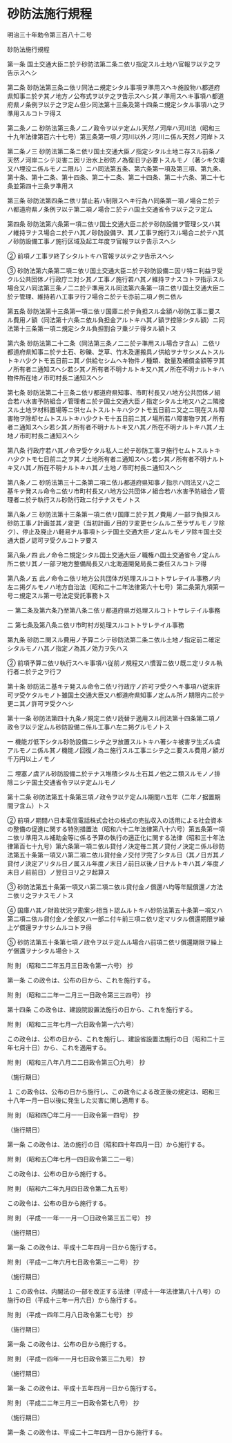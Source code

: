 # 砂防法施行規程

明治三十年勅令第三百八十二号

砂防法施行規程

第一条 国土交通大臣ニ於テ砂防法第二条ニ依リ指定スル土地ハ官報ヲ以テ之ヲ告示スヘシ

第二条 砂防法第三条ニ依リ同法ニ規定シタル事項ヲ準用スヘキ施設物ハ都道府県知事ニ於テ其ノ地方ノ公布式ヲ以テ之ヲ告示スヘシ其ノ準用スヘキ事項ハ都道府県ノ条例ヲ以テ之ヲ定ム但シ同法第十三条及第十四条ニ規定シタル事項ハ之ヲ準用スルコトヲ得ス

第二条ノ二 砂防法第三条ノ二ノ政令ヲ以テ定ムル天然ノ河岸ハ河川法（昭和三十九年法律第百六十七号）第三条第一項ノ河川以外ノ河川ニ係ル天然ノ河岸トス

第二条ノ三 砂防法第二条ニ依リ国土交通大臣ノ指定シタル土地ニ存スル前条ノ天然ノ河岸ニシテ災害ニ因リ治水上砂防ノ為復旧ヲ必要トスルモノ（著シキ欠壊又ハ埋没ニ係ルモノニ限ル）ニハ同法第五条、第六条第一項及第三項、第九条、第十条、第十二条、第十四条、第二十二条、第二十四条、第二十六条、第二十七条並第四十三条ヲ準用ス

第三条 砂防法第四条ニ依リ禁止若ハ制限スヘキ行為ハ同条第一項ノ場合ニ於テハ都道府県ノ条例ヲ以テ第二項ノ場合ニ於テハ国土交通省令ヲ以テ之ヲ定ム

第四条 砂防法第六条第一項ニ依リ国土交通大臣ニ於テ砂防設備ヲ管理シ又ハ其ノ維持ヲナス場合ニ於テハ其ノ砂防設備ヲ、其ノ工事ヲ施行スル場合ニ於テハ其ノ砂防設備工事ノ施行区域及起工年度ヲ官報ヲ以テ告示スヘシ

② 前項ノ工事ヲ終了シタルトキハ官報ヲ以テ之ヲ告示スヘシ

③ 砂防法第六条第二項ニ依リ国土交通大臣ニ於テ砂防設備ニ因リ特ニ利益ヲ受クル公共団体ノ行政庁ニ対シ其ノ工事ノ施行若ハ其ノ維持ヲナスコトヲ指示スル場合又ハ同法第三条ノ二ニ於テ準用スル同法第六条第一項ニ依リ国土交通大臣ニ於テ管理、維持若ハ工事ヲ行フ場合ニ於テモ亦前二項ノ例ニ依ル

第五条 砂防法第十三条第一項ニ依リ国庫ニ於テ負担スル金額ハ砂防工事ニ要スル費用ノ額（同法第十六条ニ依ル負担金アルトキハ其ノ額ヲ控除シタル額）ニ同法第十三条第一項ニ規定シタル負担割合ヲ乗ジテ得タル額トス

第六条 砂防法第二十二条（同法第三条ノ二ニ於テ準用スル場合ヲ含ム）ニ依リ都道府県知事ニ於テ土石、砂礫、芝草、竹木及運搬具ノ供給ヲナサシメムトスルトキハ少クトモ五日前ニ其ノ供給セシムヘキ物件ノ種類、数量及補償金額等ヲ其ノ所有者ニ通知スヘシ若シ其ノ所有者不明ナルトキ又ハ其ノ所在不明ナルトキハ物件所在地ノ市町村長ニ通知スヘシ

第七条 砂防法第二十三条ニ依リ都道府県知事、市町村長又ハ地方公共団体ノ組合若ハ水害予防組合ノ管理者ニ於テ国土交通大臣ノ指定シタル土地又ハ之ニ隣接スル土地ヲ材料置場等ニ供セムトスルトキハ少クトモ五日前ニ又之ニ現在スル障害物ヲ除却セムトスルトキハ少クトモ十五日前ニ其ノ場所若ハ障害物ヲ其ノ所有者ニ通知スヘシ若シ其ノ所有者不明ナルトキ又ハ其ノ所在不明ナルトキハ其ノ土地ノ市町村長ニ通知スヘシ

第八条 行政庁若ハ其ノ命ヲ受ケタル私人ニ於テ砂防工事ヲ施行セムトスルトキハ少クトモ七日前ニ之ヲ其ノ土地所有者ニ通知スヘシ若シ其ノ所有者不明ナルトキ又ハ其ノ所在不明ナルトキハ其ノ土地ノ市町村長ニ通知スヘシ

第八条ノ二 砂防法第三十二条第二項ニ依ル都道府県知事ノ指示ハ同法又ハ之ニ基キテ発スル命令ニ依リ市町村長又ハ地方公共団体ノ組合若ハ水害予防組合ノ管理者ニ於テ執行スル砂防行政ニ付テナスモノトス

第八条ノ三 砂防法第十三条第一項ニ依リ国庫ニ於テ其ノ費用ノ一部ヲ負担スル砂防工事ノ計画並其ノ変更（当初計画ノ目的ヲ変更セシムルニ至ラザルモノヲ除ク）、停止及廃止ハ軽易ナル事項トシテ国土交通大臣ノ定ムルモノヲ除キ国土交通大臣ノ認可ヲ受クルコトヲ要ス

第八条ノ四 此ノ命令ニ規定シタル国土交通大臣ノ職権ハ国土交通省令ノ定ムル所ニ依リ其ノ一部ヲ地方整備局長又ハ北海道開発局長ニ委任スルコトヲ得

第八条ノ五 此ノ命令ニ依リ地方公共団体ガ処理スルコトトサレテイル事務ノ内左ニ掲グルモノハ地方自治法（昭和二十二年法律第六十七号）第二条第九項第一号ニ規定スル第一号法定受託事務トス

一 第二条及第六条乃至第八条ニ依リ都道府県ガ処理スルコトトサレテイル事務

二 第七条及第八条ニ依リ市町村ガ処理スルコトトサレテイル事務

第九条 砂防ニ関スル費用ノ予算ニシテ砂防法第二条ニ依ル土地ノ指定前ニ確定シタルモノハ其ノ指定ノ為其ノ効力ヲ失ハス

② 前項予算ニ依リ執行スヘキ事項ハ従前ノ規程又ハ慣習ニ依リ既ニ定リタル執行者ニ於テ之ヲ行フ

第十条 砂防法ニ基キテ発スル命令ニ依リ行政庁ノ許可ヲ受クヘキ事項ハ従来許可ヲ受ケタルモノト雖国土交通大臣又ハ都道府県知事ノ定ムル所ノ期限内ニ於テ更ニ其ノ許可ヲ受クヘシ

第十一条 砂防法第四十九条ノ規定ニ依リ読替テ適用スル同法第十四条第二項ノ政令ヲ以テ定ムル砂防設備ニ係ル工事ハ左ニ掲グルモノトス

一 機能ガ低下シタル砂防設備ニシテ之ヲ放置スルトキハ著シキ被害ヲ生ズル虞アルモノニ係ル其ノ機能ノ回復ノ為ニ施行スル工事ニシテ之ニ要スル費用ノ額ガ千万円以上ノモノ

二 埋塞ノ虞アル砂防設備ニ於テナス堆積シタル土石其ノ他之ニ類スルモノノ排除ニシテ国土交通省令ヲ以テ定ムルモノ

第十二条 砂防法第五十条第三項ノ政令ヲ以テ定ムル期間ハ五年（二年ノ据置期間ヲ含ム）トス

② 前項ノ期間ハ日本電信電話株式会社の株式の売払収入の活用による社会資本の整備の促進に関する特別措置法（昭和六十二年法律第八十六号）第五条第一項ニ依リ準用スル補助金等に係る予算の執行の適正化に関する法律（昭和三十年法律第百七十九号）第六条第一項ニ依ル貸付ノ決定毎ニ其ノ貸付ノ決定ニ係ル砂防法第五十条第一項又ハ第二項ニ依ル貸付金ノ交付ヲ完了シタル日（其ノ日ガ其ノ貸付ノ決定アリタル日ノ属スル年度ノ末日ノ前日以後ノ日ナルトキハ其ノ年度ノ末日ノ前前日）ノ翌日ヨリ之ヲ起算ス

③ 砂防法第五十条第一項又ハ第二項ニ依ル貸付金ノ償還ハ均等年賦償還ノ方法ニ依リ之ヲナスモノトス

④ 国庫ハ其ノ財政状況ヲ勘案シ相当ト認ムルトキハ砂防法第五十条第一項又ハ第二項ニ依ル貸付金ノ全部又ハ一部ニ付キ前三項ニ依リ定マリタル償還期限ヲ繰上ゲ償還ヲナサシムルコトヲ得

⑤ 砂防法第五十条第七項ノ政令ヲ以テ定ムル場合ハ前項ニ依リ償還期限ヲ繰上ゲ償還ヲナシタル場合トス

附 則 （昭和二二年五月三日政令第一六号） 抄

第一条 この政令は、公布の日から、これを施行する。

附 則 （昭和二二年一二月三一日政令第三三四号） 抄

第十四条 この政令は、建設院設置法施行の日から、これを施行する。

附 則 （昭和二三年七月一六日政令第一六六号）

この政令は、公布の日から、これを施行し、建設省設置法施行の日（昭和二十三年七月十日）から、これを適用する。

附 則 （昭和三八年八月二二日政令第三〇九号） 抄

（施行期日）

１ この政令は、公布の日から施行し、この政令による改正後の規定は、昭和三十八年一月一日以後に発生した災害に関し適用する。

附 則 （昭和四〇年二月一一日政令第一四号） 抄

（施行期日）

第一条 この政令は、法の施行の日（昭和四十年四月一日）から施行する。

附 則 （昭和五〇年七月一四日政令第二二一号）

この政令は、公布の日から施行する。

附 則 （昭和六二年九月四日政令第二九五号）

この政令は、公布の日から施行する。

附 則 （平成一一年一一月一〇日政令第三五二号） 抄

（施行期日）

第一条 この政令は、平成十二年四月一日から施行する。

附 則 （平成一二年六月七日政令第三一二号） 抄

（施行期日）

１ この政令は、内閣法の一部を改正する法律（平成十一年法律第八十八号）の施行の日（平成十三年一月六日）から施行する。

附 則 （平成一四年二月八日政令第二七号） 抄

（施行期日）

第一条 この政令は、公布の日から施行する。

附 則 （平成一四年一一月七日政令第三二九号） 抄

（施行期日）

第一条 この政令は、平成十五年四月一日から施行する。

附 則 （平成二二年三月三一日政令第七八号） 抄

（施行期日）

第一条 この政令は、平成二十二年四月一日から施行する。
